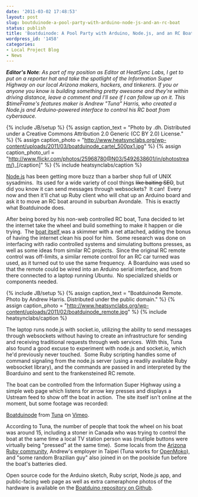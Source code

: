 ```yaml
---
date: '2011-03-02 17:48:53'
layout: post
slug: boutduinode-a-pool-party-with-arduino-node-js-and-an-rc-boat
status: publish
title: 'Boatduinode: A Pool Party with Arduino, Node.js, and an RC Boat!'
wordpress_id: '1458'
categories:
- Local Project Blog
- News
---
```


**_Editor's Note_**_: As part of my position   as Editor at HeatSync Labs, I get to put on a reporter hat and take the   spotlight of the Information Super Highway on our local Arizona makers,   hackers, and tinkerers.  If you or anyone you know is building  something  pretty awesome and they're within driving distance, leave a  comment and  I'll see if I can follow up on it.  This $timeFrame's  features maker is Andrew "Tuna" Harris, who created a Node.js and Arduino-powered interface to control his RC boat from cybersauce._

{% include JB/setup %}
{% assign caption_text = "Photo by .dh. Distributed under a Creative Commons Attribution 2.0 Generic (CC BY 2.0) License." %}
{% assign caption_photo = "http://www.heatsynclabs.org/wp-content/uploads/2011/03/boatduinode_cartel_500px1.jpg" %}
{% assign caption_photo_url = "http://www.flickr.com/photos/25968780@N03/5492638601/in/photostream/)_[/caption]" %}
{% include heatsynclabs/caption %}

[Node.js](http://nodejs.org/) has been getting more buzz than a barber shop full of UNIX sysadmins.  Its used for a wide variety of cool things <del>like baiting SEO</del>, but did you know it can send messages through websockets?  It can!  Every now and then it'll chat up Ruby client who will chat up an Arduino board and ask it to move an RC boat around in suburban Avondale.  This is exactly what Boatduinode does.

After being bored by his non-web controlled RC boat, Tuna decided to let the internet take the wheel and build something to make it happen or die trying.  The [boat itself ](http://www.dunnriteproducts.com/skimmers.htm)was a skimmer with a net attached, adding the bonus of having the internet clean his pool for him.  Some research was done on interfacing with radio controlled systems and simulating buttons presses, as well as some ideas from similar RC projects.  Since the original RC remote control was off-limits, a similar remote control for an RC car turned was used, as it turned out to use the same frequency.  A Boarduino was used so that the remote could be wired into an Arduino serial interface, and from there connected to a laptop running Ubuntu.  No specialized shields or components needed.

{% include JB/setup %}
{% assign caption_text  = "Boatduinode Remote. Photo by Andrew Harris. Distributed under the public domain." %}
{% assign caption_photo = "http://www.heatsynclabs.org/wp-content/uploads/2011/02/boatduinode_remote.jpg" %}
{% include heatsynclabs/caption %}

The laptop runs node.js with socket.io, utilizing the ability to send messages through websockets without having to create an infrastructure for sending and receiving traditional requests through web services.  With this, Tuna also found a good excuse to experiment with node.js and socket.io, which he'd previously never touched.  Some Ruby scripting handles some of command signaling from the node.js server (using a readily available Ruby websocket library), and the commands are passed in and interpreted by the Boarduino and sent to the frankensteined RC remote.

The boat can be controlled from the Information Super Highway using a simple web page which listens for arrow key presses and displays a Ustream feed to show off the boat in action.  The site itself isn't online at the moment, but some footage was recorded:





[Boatduinode](http://vimeo.com/20150885) from [Tuna](http://vimeo.com/supertunaman) on [Vimeo](http://vimeo.com).


According to Tuna, the number of people that took the wheel on his boat was around 15, including a stoner in Canada who was trying to control the boat at the same time a local TV station person was (mutliple buttons were virtually being "pressed" at the same time).  Some locals from the [Arizona Ruby community](http://www.rubyaz.org/), Andrew's employer in Taipei (Tuna works for [OpenMoko](http://www.openmoko.com/)), and "some random Brazilian guy" also joined in on the poolside fun before the boat's batteries died.

Open source code for the Arduino sketch, Ruby script, Node.js app, and public-facing web page as well as extra cameraphone photos of the hardware is available on the [Boatduino repository on Github](https://github.com/supertunaman/Boatduinode).
